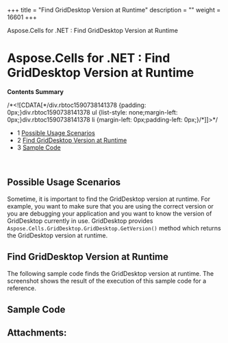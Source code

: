 +++
title = "Find GridDesktop Version at Runtime" 
description = "" 
weight = 16601 
+++

Aspose.Cells for .NET : Find GridDesktop Version at Runtime  

# Aspose.Cells for .NET : Find GridDesktop Version at Runtime


**Contents Summary**

/\*<!\[CDATA\[\*/div.rbtoc1590738141378 {padding: 0px;}div.rbtoc1590738141378 ul {list-style: none;margin-left: 0px;}div.rbtoc1590738141378 li {margin-left: 0px;padding-left: 0px;}/\*\]\]>\*/

*   1 [Possible Usage Scenarios](#FindGridDesktopVersionatRuntime-PossibleUsageScenarios)
*   2 [Find GridDesktop Version at Runtime](#FindGridDesktopVersionatRuntime-FindGridDesktopVersionatRuntime)
*   3 [Sample Code](#FindGridDesktopVersionatRuntime-SampleCode)

 

## Possible Usage Scenarios

Sometime, it is important to find the GridDesktop version at runtime. For example, you want to make sure that you are using the correct version or you are debugging your application and you want to know the version of GridDesktop currently in use. GridDesktop provides `Aspose.Cells.GridDesktop.GridDesktop.GetVersion()` method which returns the GridDesktop version at runtime.

## Find GridDesktop Version at Runtime

The following sample code finds the GridDesktop version at runtime. The screenshot shows the result of the execution of this sample code for a reference.


## Sample Code

## Attachments:


